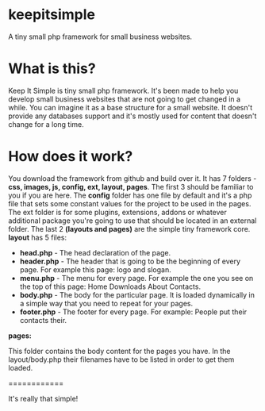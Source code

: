 keepitsimple
============

A tiny small php framework for small business websites.

<strong>What is this?</strong>
============

Keep It Simple is tiny small php framework. It's been made to help you develop small business websites that are not going to get changed in a while. You can imagine it as a base structure for a small website. It doesn't provide any databases support and it's mostly used for content that doesn't change for a long time.

<strong>How does it work?</strong>
============

You download the framework from github and build over it. It has 7 folders - <strong>css, images, js, config, ext, layout, pages</strong>. The first 3 should be familiar to you if you are here. The <strong>config</strong> folder has one file by default and it's a php file that sets some constant values for the project to be used in the pages. The ext folder is for some plugins, extensions, addons or whatever additional package you're going to use that should be located in an external folder. The last 2 <strong>(layouts and pages)</strong> are the simple tiny framework core. <br><strong>layout</strong> has 5 files: 
<ul>
	<li><strong>head.php</strong> - The head declaration of the page.</li>
	<li><strong>header.php</strong> - The header that is going to be the beginning of every page. For example this page: logo and slogan.</li>
	<li><strong>menu.php</strong> - The menu for every page. For example the one you see on the top of this page: Home Downloads About Contacts.</li>
	<li><strong>body.php</strong> - The body for the particular page. It is loaded dynamically in a simple way that you need to repeat for your pages.</li>
	<li><strong>footer.php</strong> - The footer for every page. For example: People put their contacts their.</li>
</ul>

<strong>pages:</strong>

This folder contains the body content for the pages you have. In the layout/body.php their filenames have to be listed in order to get them loaded.

============

It's really that simple!